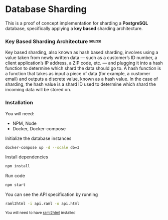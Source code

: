 # Database Sharding
This is a proof of concept implementation for sharding a **PostgreSQL** database, specifically applying a **key based** sharding architecture.

### Key Based Sharding Architecture <sup><sub>[source](https://www.digitalocean.com/community/tutorials/understanding-database-sharding#key-based-sharding)</sub></sup>
Key based sharding, also known as hash based sharding, involves using a value taken from newly written data — such as a customer’s ID number,
a client application’s IP address, a ZIP code, etc. — and plugging it into a hash function to determine which shard the data should go to.
A hash function is a function that takes as input a piece of data (for example, a customer email) and outputs a discrete value, known as a hash value.
In the case of sharding, the hash value is a shard ID used to determine which shard the incoming data will be stored on.

### Installation
You will need:
* NPM, Node
* Docker, Docker-compose

Initialize the database instances
```bash
docker-compose up -d --scale db=3
```

Install dependencies
```bash
npm install
```

Run code
```bash
npm start
```

You can see the API specification by running
```bash
raml2html -i api.raml -o api.html
```
<sup>You will need to have [raml2html](https://github.com/raml2html/raml2html) installed</sup>
